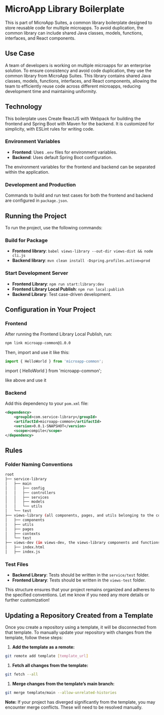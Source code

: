 # MicroApp Library Boilerplate

This is part of MicroApp Suites, a common library boilerplate designed to store reusable code for multiple microapps. To avoid duplication, the common library can include shared Java classes, models, functions, interfaces, and React components.

## Use Case
A team of developers is working on multiple microapps for an enterprise solution. To ensure consistency and avoid code duplication, they use the common library from MicroApp Suites. This library contains shared Java classes, models, functions, interfaces, and React components, allowing the team to efficiently reuse code across different microapps, reducing development time and maintaining uniformity.


## Technology
This boilerplate uses Create ReactJS with Webpack for building the frontend and Spring Boot with Maven for the backend. It is customized for simplicity, with ESLint rules for writing code. 

### Environment Variables
- **Frontend**: Uses `.env` files for environment variables.
- **Backend**: Uses default Spring Boot configuration.

The environment variables for the frontend and backend can be separated within the application.

### Development and Production
Commands to build and run test cases for both the frontend and backend are configured in `package.json`.

## Running the Project

To run the project, use the following commands:

### Build for Package
- **Frontend library**: `babel views-library --out-dir views-dist && node cli.js`
- **Backend library**: `mvn clean install -Dspring.profiles.active=prod`

### Start Development Server
- **Frontend Library**: `npm run start:library:dev`
- **Frontend Library Local Publish**: `npm run local:publish`
- **Backend Library**: Test case-driven development.

## Configuration in Your Project

### Frontend
After running the Frontend Library Local Publish, run:

```sh
npm link microapp-common@1.0.0
```
Then, import and use it like this:
```javascript
import { HelloWorld } from 'microapp-common';
```

import { HelloWorld }  from 'microapp-common';

like above and use it 

### Backend
Add this dependency to your `pom.xml` file:

```xml
<dependency>
    <groupId>com.service-library</groupId>
    <artifactId>microapp-common</artifactId>
    <version>0.0.1-SNAPSHOT</version>
    <scope>compile</scope>
</dependency>
```


## Rules

### Folder Naming Conventions

```bash
root
├── service-library
│   ├── main
│   │   ├── config
│   │   ├── controllers
│   │   ├── services
│   │   ├── models
│   │   └── utils
│   └── test
├── views-library (all components, pages, and utils belonging to the common library should be here)
│   ├── components
│   ├── utils
│   ├── pages
│   ├── contexts
│   └── test
├── views-dev (in views-dev, the views-library components and functions can be implemented for development purposes)
│   ├── index.html
│   ├── index.js

```

### Test Files
- **Backend Library**: Tests should be written in the `service/test` folder.
- **Frontend Library**: Tests should be written in the `views-test` folder.

This structure ensures that your project remains organized and adheres to the specified conventions. Let me know if you need any more details or further customization!


## Updating a Repository Created from a Template

Once you create a repository using a template, it will be disconnected from that template. To manually update your repository with changes from the template, follow these steps:

1. **Add the template as a remote:**
```bash
git remote add template [template_url]
```

1. **Fetch all changes from the template:**
```bash
git fetch --all
```

1. **Merge changes from the template’s main branch:**
```bash
git merge template/main --allow-unrelated-histories
```
**Note:** If your project has diverged significantly from the template, you may encounter merge conflicts. These will need to be resolved manually.
